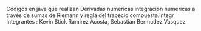 Códigos en java que realizan Derivadas numéricas integración numéricas a través de sumas de Riemann y regla del trapecio compuesta.Integr
Integrantes : Kevin Stick Ramirez Acosta, Sebastian  Bermudez Vasquez
